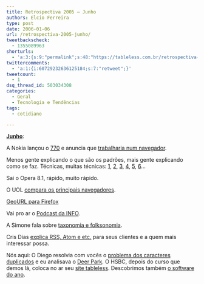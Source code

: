 ```yaml
---
title: Retrospectiva 2005 – Junho
authors: Elcio Ferreira
type: post
date: 2006-01-06
url: /retrospectiva-2005-junho/
tweetbackscheck:
  - 1355089963
shorturls:
  - 'a:3:{s:9:"permalink";s:48:"https://tableless.com.br/retrospectiva-2005-junho";s:7:"tinyurl";s:26:"https://tinyurl.com/42x7lrg";s:4:"isgd";s:19:"https://is.gd/UW0aOh";}'
twittercomments:
  - 'a:1:{i:60729232636125184;s:7:"retweet";}'
tweetcount:
  - 1
dsq_thread_id: 503034308
categories:
  - Geral
  - Tecnologia e Tendências
tags:
  - cotidiano

---
```

**[Junho][1]**:

A Nokia lançou o [770][2] e anuncia que [trabalharia num navegador][3].

Menos gente explicando o que são os padrões, mais gente explicando como se faz. Técnicas, muitas técnicas: [1][4], [2][5], [3][6], [4][7], [5][8], [6][9]&#8230;

Sai o Opera 8.1, rápido, muito rápido.

O UOL [compara os principais navegadores][10].

[GeoURL para Firefox][11]

Vai pro ar o [Podcast da INFO][12].

A Simone fala sobre [taxonomia e folksonomia][13].

Cris Dias [explica RSS, Atom e etc.][14] para seus clientes e a quem mais interessar possa.

Nós aqui: O Diego resolvia com vocês o [problema dos caracteres duplicados][15] e eu analisava o [Deer Park][16]. O HSBC, depois do curso que demos lá, coloca no ar seu [site tableless][17]. Descobrimos também [o software do ano][18].

 [1]: https://tableless.com.br/2005/06/
 [2]: https://europe.nokia.com/nokia/0,,75023,00.html
 [3]: https://info.abril.com.br/aberto/infonews/062005/13062005-0.shl
 [4]: https://www.stunicholls.myby.co.uk/layouts/frame.html
 [5]: https://www.stylegala.com/articles/no_more_css_hacks.htm
 [6]: https://www.tanfa.co.uk/css/examples/css-dropdown-menus.asp
 [7]: https://www.tanfa.co.uk/css/examples/menu/tutorial-v.asp
 [8]: https://www.seoconsultants.com/css/menus/horizontal/
 [9]: https://www.tjkdesign.com/articles/dropdown/demo.asp
 [10]: https://tecnologia.uol.com.br/especiais/ultnot/2005/06/22/ult2888u46.jhtm
 [11]: https://addons.mozilla.org/extensions/moreinfo.php?id=530
 [12]: https://info.abril.com.br/podcast/
 [13]: https://simonevb.com/blog/2005/06/tags_are_the_new_black.htm
 [14]: https://www.vilago.com.br/node/54
 [15]: https://tableless.com.br/probleminha_caractere_duplicado
 [16]: https://blog.elcio.com.br/o_que_ha_de_novo_no_novo_firefox_o_deerpark_alpha_1/
 [17]: https://www.hsbc.com.br/
 [18]: https://addons.mozilla.org/extensions/moreinfo.php?application=firefox&category=Entertainment&numpg=10&id=554